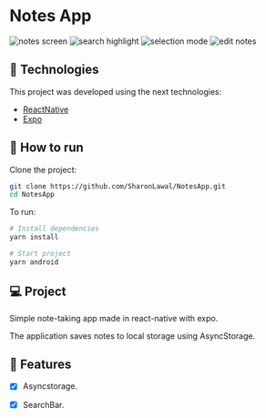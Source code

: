 # Notes App

![notes screen](https://github.com/SharonLawal/NotesApp/blob/master/img/notes_screen.png?raw=true)
![search highlight](https://github.com/SharonLawal/NotesApp/blob/master/img/search_highlight.png?raw=true)
![selection mode](https://github.com/SharonLawal/NotesApp/blob/master/img/selection_mode.png?raw=true)
![edit notes](https://github.com/SharonLawal/NotesApp/blob/master/img/note_edit.png?raw=true)

## 🧪 Technologies

This project was developed using the next technologies:

- [ReactNative](https://reactnative.dev/)
- [Expo](https://expo.dev/)

## 🚀 How to run

Clone the project:

```bash
git clone https://github.com/SharonLawal/NotesApp.git
cd NotesApp
```

To run:

```bash
# Install dependencies
yarn install

# Start project
yarn android
```

## 💻 Project

Simple note-taking app made in react-native with expo.

The application saves notes to local storage using AsyncStorage.

## 🌟 Features

- [x] Asyncstorage.

- [x] SearchBar.
